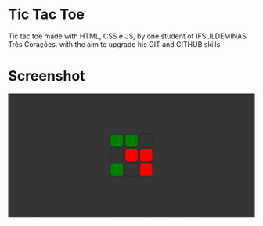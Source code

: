 # Tic Tac Toe
Tic tac toe made with HTML, CSS e JS, by one student of IFSULDEMINAS Três Corações. with the aim to upgrade his GIT and GITHUB skills

# Screenshot
![My Image](img/ProjectPrint.PNG)
